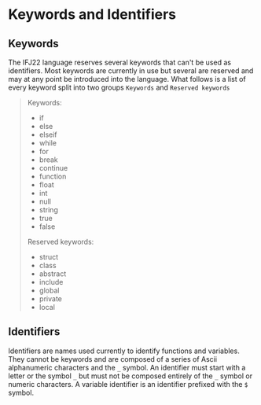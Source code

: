 # Keywords and Identifiers

## Keywords
The IFJ22 language reserves several keywords that can't be used as identifiers. Most keywords are currently in use but 
several are reserved and may at any point be introduced into the language. What follows is a list of every keyword
split into two groups `Keywords` and `Reserved keywords`
> Keywords:
> - if
> - else
> - elseif
> - while
> - for
> - break
> - continue
> - function
> - float
> - int
> - null
> - string
> - true
> - false
> 
> Reserved keywords:
> - struct
> - class
> - abstract
> - include
> - global
> - private
> - local

## Identifiers
Identifiers are names used currently to identify functions and variables. They cannot be keywords and are composed 
of a series of Ascii alphanumeric characters and the `_` symbol. An identifier must start with a letter or the symbol `_`
but must not be composed entirely of the `_` symbol or numeric characters. A variable identifier is an identifier
prefixed with the `$` symbol.